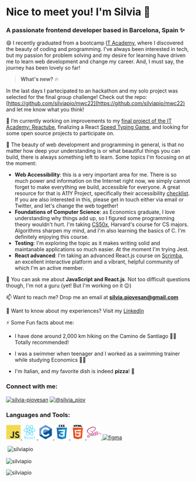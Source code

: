 # Nice to meet you! I'm Silvia 👋

### A passionate frontend developer based in Barcelona, Spain ✨

😄 I recently graduated from a bootcamp [IT Academy](https://cibernarium.barcelonactiva.cat/it-academy2), where I discovered the beauty of coding and programming. I've always been interested in tech, but my passion for problem solving and my desire for learning have driven me to learn web development and change my career. And, I must say, the journey has been lovely so far!

> **What's new?** 🔥

In the last days I partecipated to an hackathon and my solo project was selected for the final group challenge! Check out the repo: [https://github.com/silviapio/mwc22](https://github.com/silviapio/mwc22) and let me know what you think!

🔭 I’m currently working on improvements to my [final project of the IT Academy: Reactube](https://github.com/silviapio/r9-reactube), finalizing a React [Speed Typing Game](https://github.com/silviapio/speed-typing-game), and looking for some open source projects to participate on.

🌱 The beauty of web development and programming in general, is that no matter how deep your understanding is or what beautiful things you can build, there is always something left to learn. Some topics I'm focusing on at the moment:
   - **Web Accessibility**: this is a very important area for me. There is so much power and information on the Internet right now, we simply cannot forget to make everything we build, accessible for everyone. A great resource for that is A11Y Project, specifically their accessibility [checklist](https://www.a11yproject.com/checklist/). If you are also interested in this, please get in touch either via email or Twitter, and let's change the web together!
   - **Foundations of Computer Science**: as Economics graduate, I love understanding why things add up, so I figured some programming theory wouldn't hurt. I'm taking [CS50x](https://cs50.harvard.edu/x/2022/), Harvard's course for CS majors. Algorithms sharpen my mind, and I'm also learning the basics of C. I'm definitely enjoying this course.
   - **Testing**: I'm exploring the topic as it makes writing solid and maintanable applications so much easier. At the moment I'm trying Jest.
   - **React advanced**: I'm taking an advanced React.js course on [Scrimba](https://scrimba.com/), an excellent interactive platform and a vibrant, helpful community of which I'm an active member.

💬 You can ask me about **JavaScript and React.js**. Not too difficult questions though, I'm not a guru (yet! But I'm working on it 😉)

📫 Want to reach me? Drop me an email at **silvia.piovesan@gmail.com**

📄 Want to know about my experiences? Visit my [LinkedIn](https://www.linkedin.com/in/silvia-piovesan/)

⚡ Some Fun facts about me:
 
  - I have done around 2,000 km hiking on the Camino de Santiago 🚶‍♀️ Totally recommended!

  - I was a swimmer when teenager and I worked as a swimming trainer while studying Economics 🏊🏽

  - I'm Italian, and my favorite dish is indeed **pizza**! 🍕

<h3 align="left">Connect with me:</h3>
<p align="left">
<a href="https://linkedin.com/in/silvia-piovesan" target="blank"><img align="center" src="https://raw.githubusercontent.com/rahuldkjain/github-profile-readme-generator/master/src/images/icons/Social/linked-in-alt.svg" alt="silvia-piovesan" height="30" width="40" /></a>
<a href="https://twitter.com/@silvia_piov" target="blank"><img align="center" src="https://raw.githubusercontent.com/rahuldkjain/github-profile-readme-generator/master/src/images/icons/Social/twitter.svg" alt="@silvia_piov" height="30" width="40" /></a>
</p>

<h3 align="left">Languages and Tools:</h3>
<p align="left"> <a href="https://developer.mozilla.org/en-US/docs/Web/JavaScript" target="_blank" rel="noreferrer"> <img src="https://raw.githubusercontent.com/devicons/devicon/master/icons/javascript/javascript-original.svg" alt="javascript" width="40" height="40"/> </a> <a href="https://reactjs.org/" target="_blank" rel="noreferrer"> <img src="https://raw.githubusercontent.com/devicons/devicon/master/icons/react/react-original-wordmark.svg" alt="react" width="40" height="40"/> </a> <a href="https://www.cprogramming.com/" target="_blank" rel="noreferrer"> <img src="https://raw.githubusercontent.com/devicons/devicon/master/icons/c/c-original.svg" alt="c" width="40" height="40"/> </a> <a href="https://www.w3schools.com/css/" target="_blank" rel="noreferrer"> <img src="https://raw.githubusercontent.com/devicons/devicon/master/icons/css3/css3-original-wordmark.svg" alt="css3" width="40" height="40"/> </a> <a href="https://www.w3.org/html/" target="_blank" rel="noreferrer"> <img src="https://raw.githubusercontent.com/devicons/devicon/master/icons/html5/html5-original-wordmark.svg" alt="html5" width="40" height="40"/> </a>  <a href="https://sass-lang.com" target="_blank" rel="noreferrer"> <img src="https://raw.githubusercontent.com/devicons/devicon/master/icons/sass/sass-original.svg" alt="sass" width="40" height="40"/> </a> <a href="https://www.figma.com/" target="_blank" rel="noreferrer"> <img src="https://www.vectorlogo.zone/logos/figma/figma-icon.svg" alt="figma" width="40" height="40"/> </a> </p>


<p>&nbsp;<img align="center" src="https://github-readme-stats.vercel.app/api?username=silviapio&show_icons=true&locale=en" alt="silviapio" /></p>

<p><img align="center" src="https://github-readme-streak-stats.herokuapp.com/?user=silviapio&" alt="silviapio" /></p>

<p align="left"> <img src="https://komarev.com/ghpvc/?username=silviapio&label=Profile%20views&color=0e75b6&style=flat" alt="silviapio" /> </p>

<!-- - 👨‍💻 All of my projects are available at [coming soon](coming soon)
<a href="https://jestjs.io" target="_blank" rel="noreferrer"> <img src="https://www.vectorlogo.zone/logos/jestjsio/jestjsio-icon.svg" alt="jest" width="40" height="40"/> </a>
<p><img align="left" src="https://github-readme-stats.vercel.app/api/top-langs?username=silviapio&show_icons=true&locale=en&layout=compact" alt="silviapio" /></p> 
--!>
<!-- special thanks: https://rahuldkjain.github.io/gh-profile-readme-generator/ -->
